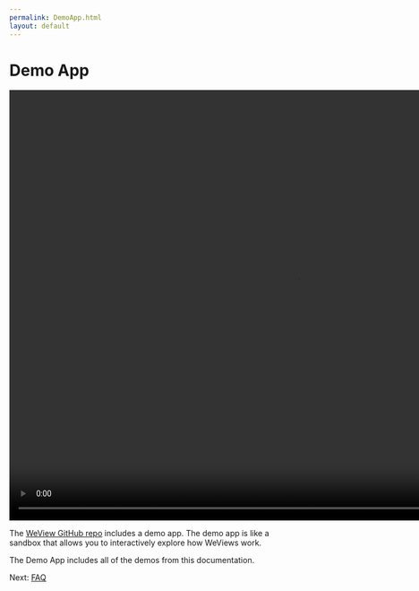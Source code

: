 ```yaml
---
permalink: DemoApp.html
layout: default
---
```


Demo App
==

<!-- TEMPLATE START -->

<video WIDTH="1024" HEIGHT="768" AUTOPLAY="true" controls="true" LOOP="true" class="embedded_video" >
<source src="videos/video-9FD35207-AA99-47D4-8C72-0D9EFB55685B-42087-00012C3E09E8C737.mp4" type="video/mp4" />
<source src="videos/video-9FD35207-AA99-47D4-8C72-0D9EFB55685B-42087-00012C3E09E8C737.webm" type="video/webm" />
</video>

The [WeView GitHub repo](https://github.com/charlesmchen/WeView2) includes a demo app.  The demo app is like a sandbox that allows you to interactively explore how WeViews work.

The Demo App includes all of the demos from this documentation.  

<!-- TEMPLATE END -->

Next\: [FAQ](FAQ.html)